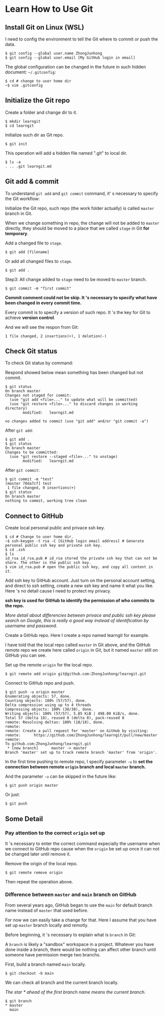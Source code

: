 # Learn How to Use Git

## Install Git on Linux (WSL)

I need to config the environment to tell the Git where to commit or push the data.

```shell
$ git config --global user.name ZhongJunhong
$ git config --global user.email [My GitHub login in email]
```
The global configuration can be changed in the future in such hidden document: `~/.gitconfig`:

```shell
$ cd # change to user home dir
~$ vim .gitconfig
```

## Initialize the Git repo

Create a folder and change dir to it.

```shell
$ mkdir learngit
$ cd learngit
```
Initialize such dir as Git repo.

```shell
$ git init
```
This operation will add a hidden file named ".git" to local dir.

```shell
$ ls -a
. .. .git learngit.md
```

## Git add & commit

To understand `git add` and `git commit` command, it' s necessary to specify the Git workflow:

Initialize the Git repo, such repo (the work folder actually) is called `master` branch in Git.

When we change something in repo, the change will not be added to `master` directly, they should be moved to a place that we called `stage` in Git **for temporary**.

Add a changed file to `stage`.

```shell
$ git add [filename]
```

Or add all changed files to `stage`.

```shell
$ git add .
```

Step3: All change added to `stage` need to be moved to `master` branch.

```shell
$ git commit -m "first commit"
```

**Commit comment could not be skip. It 's necessary to specify what have been changed in every commit time.**

Every commit is to specify a version of such repo. It 's the key for Git to achieve **version control**. 

And we will see the respon from Git:

```shell
1 file changed, 2 insertions(+), 1 deletion(-)
```

## Check Git status

To check Git status by command:

Respond showed below mean something has been changed but not commit.

```shell
$ git status
On branch master
Changes not staged for commit:
  (use "git add <file>..." to update what will be committed)
  (use "git restore <file>..." to discard changes in working directory)
        modified:   learngit.md

no changes added to commit (use "git add" and/or "git commit -a")
```

After `git add`:

```shell
$ git add .
$ git status
On branch master
Changes to be committed:
  (use "git restore --staged <file>..." to unstage)
        modified:   learngit.md
```

After `git commit`:

```shell
$ git commit -m "test"
[master 78da7cf] test
 1 file changed, 9 insertions(+)
$ git status
On branch master
nothing to commit, working tree clean
```

## Connect to GitHub

Create local personal public and privace ssh key.

```shell
$ cd # Change to user home dir.
~$ ssh-keygen -t rsa -C [GitHub login email address] # Generate personal public ssh key and private ssh key.
$ cd .ssh
$ ls
id_rsa id_rsa.pub # id_rsa stored the private ssh key that can not be share. The other is the public ssh key.
$ vim id_rsa.pub # open the public ssh key, and copy all content in it.
```

Add ssh key to GitHub account. Just turn on the personal account setting, and direct to ssh setting, create a new ssh key and name it what you like. Here 's no detail cause I need to protect my privacy.

**ssh key is used for GitHub to identify the permission of who commits to the repo.**

*More detail about differencies between privace and public ssh key please search on Google, this is really a good way instead of identification by username and password.*

Create a GitHub repo. Here I create a repo named learngit for example.

I have told that the local repo called `master` in Git above, and the GitHub remote repo we create here called `origin` in Git, but it named `master` still on GitHub you can see.

Set up the remote `origin` for the local repo.

```shell
$ git remote add origin git@github.com:ZhongJunhong/learngit.git
```

Connect to GitHub repo and push.

```shell
$ git push -u origin master
Enumerating objects: 57, done.
Counting objects: 100% (57/57), done.
Delta compression using up to 4 threads
Compressing objects: 100% (38/38), done.
Writing objects: 100% (57/57), 5.85 KiB | 498.00 KiB/s, done.
Total 57 (delta 18), reused 0 (delta 0), pack-reused 0
remote: Resolving deltas: 100% (18/18), done.
remote: 
remote: Create a pull request for 'master' on GitHub by visiting:
remote:      https://github.com/ZhongJunhong/learngit/pull/new/master
remote: 
To github.com:ZhongJunhong/learngit.git
 * [new branch]      master -> master
Branch 'master' set up to track remote branch 'master' from 'origin'.
```

In the first time pushing to remote repo, I specify parameter `-u` to **set the connection between remote `origin` branch and local `master` branch.**

And the parameter `-u` can be skipped in the future like:

```shell
$ git push origin master
```

Or just:

```shell
$ git push
```


## Some Detail

### Pay attention to the correct `origin` set up 

It 's necessary to enter the correct command expecially the username when we connect to GitHub repo cause when the `origin` be set up once it can not be changed later until remove it.

Remove the origin of the local repo.

```shell
$ git remote remove origin
```

Then repeat the operation above.

### Difference between `master` and `main` branch on GitHub

From several years ago, GitHub began to use the `main` for default branch name instead of `master` that used before.

For now we can easily take a change for that. Here I assume that you have set up `master` branch locally and remotly.

Before beginning, it 's necessary to explain what is `branch` in Git:

A `branch` is likely a "sandbox" workspace in a project. Whatever you have done inside a branch, there would be nothing can affect other branch until someone have permission merge two branchs.

First, build a branch named `main` locally.

```shell
$ git checkout -b main
```
We can check all branch and the current branch locally.

*The star \* ahead of the first branch name means the current branch.*

```shell
$ git branch
* master
  main
```




